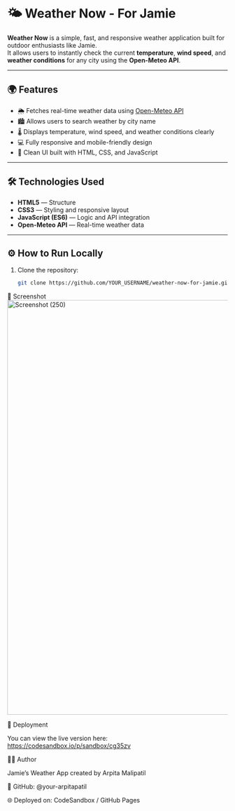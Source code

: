 # 🌤️ Weather Now - For Jamie

**Weather Now** is a simple, fast, and responsive weather application built for outdoor enthusiasts like Jamie.  
It allows users to instantly check the current **temperature**, **wind speed**, and **weather conditions** for any city using the **Open-Meteo API**.

---

## 🌍 Features
- 🌦️ Fetches real-time weather data using [Open-Meteo API](https://open-meteo.com/)
- 🏙️ Allows users to search weather by city name
- 🌡️ Displays temperature, wind speed, and weather conditions clearly
- 💻 Fully responsive and mobile-friendly design
- 🎨 Clean UI built with HTML, CSS, and JavaScript

---

## 🛠️ Technologies Used
- **HTML5** — Structure  
- **CSS3** — Styling and responsive layout  
- **JavaScript (ES6)** — Logic and API integration  
- **Open-Meteo API** — Real-time weather data  

---

## ⚙️ How to Run Locally
1. Clone the repository:
   ```bash
   git clone https://github.com/YOUR_USERNAME/weather-now-for-jamie.git

📸 Screenshot
<img width="1920" height="945" alt="Screenshot (250)" src="https://github.com/user-attachments/assets/139e610a-cee1-40b9-8821-221f578c9870" />

🚀 Deployment

You can view the live version here:
https://codesandbox.io/p/sandbox/cg35zv

👩‍💻 Author

Jamie’s Weather App created by Arpita Malipatil

💼 GitHub: @your-arpitapatil

🌐 Deployed on:  CodeSandbox / GitHub Pages

